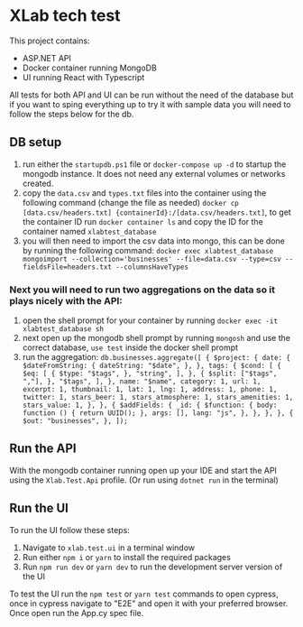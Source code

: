 ﻿# XLab tech test

This project contains:
 - ASP.NET API
 - Docker container running MongoDB
 - UI running React with Typescript

All tests for both API and UI can be run without the need of the database but if you want to sping everything up to try it with sample data you will need to follow the steps below for the db.

## DB setup

1. run either the `startupdb.ps1` file or `docker-compose up -d` to startup the mongodb instance. It does not need any external volumes or networks created.
2. copy the `data.csv` and `types.txt` files into the container using the following command (change the file as needed) `docker cp [data.csv/headers.txt] {containerId}:/[data.csv/headers.txt]`, to get the container ID run `docker container ls` and copy the ID for the container named `xlabtest_database`
3. you will then need to import the csv data into mongo, this can be done by running the following command: `docker exec xlabtest_database mongoimport --collection='businesses' --file=data.csv --type=csv --fieldsFile=headers.txt --columnsHaveTypes`

### Next you will need to run two aggregations on the data so it plays nicely with the API:
1. open the shell prompt for your container by running `docker exec -it xlabtest_database sh`
2. next open up the mongodb shell prompt by running `mongosh` and use the correct database, `use test` inside the docker shell prompt
3. run the aggregation: `db.businesses.aggregate([
   {
   $project: {
   date: {
   $dateFromString: {
   dateString: "$date",
   },
   },
   tags: {
   $cond: [
   {
   $eq: [
   {
   $type: "$tags",
   },
   "string",
   ],
   },
   {
   $split: ["$tags", ","],
   },
   "$tags",
   ],
   },
   name: "$﻿name",
   category: 1,
   url: 1,
   excerpt: 1,
   thumbnail: 1,
   lat: 1,
   lng: 1,
   address: 1,
   phone: 1,
   twitter: 1,
   stars_beer: 1,
   stars_atmosphere: 1,
   stars_amenities: 1,
   stars_value: 1,
   },
   },
   {
   $addFields: {
   _id: {
   $function: {
   body: function () {
   return UUID();
   },
   args: [],
   lang: "js",
   },
   },
   },
   },
   {
   $out: "businesses",
   },
   ]);`

## Run the API

With the mongodb container running open up your IDE and start the API using the `Xlab.Test.Api` profile. (Or run using `dotnet run` in the terminal)

## Run the UI

To run the UI follow these steps:

1. Navigate to `xlab.test.ui` in a terminal window
2. Run either `npm i` or `yarn` to install the required packages
3. Run `npm run dev` or `yarn dev` to run the development server version of the UI

To test the UI run the `npm test` or `yarn test` commands to open cypress, once in cypress navigate to "E2E" and open it with your preferred browser. Once open run the App.cy spec file. 
